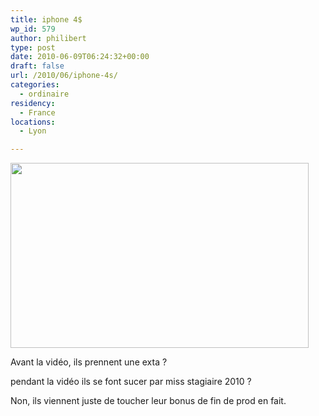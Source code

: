 ```yaml
---
title: iphone 4$
wp_id: 579
author: philibert
type: post
date: 2010-06-09T06:24:32+00:00
draft: false
url: /2010/06/iphone-4s/
categories:
  - ordinaire
residency:
  - France
locations:
  - Lyon

---
```

<a class="nostyle" href="https://www.youtube.com/watch?v=FHngLJ0RlNg" target="blank"><img class="alignnone size-full wp-image-588" title="iphone4s" src="{{< aws >}}/uploads/2010/06/iphone4s.jpg" alt="" width="477" height="296" srcset="{{< aws >}}/uploads/2010/06/iphone4s.jpg 477w, {{< aws >}}/uploads/2010/06/iphone4s-300x186.jpg 300w" sizes="(max-width: 477px) 100vw, 477px" /></a>

Avant la vidéo, ils prennent une exta ?
  
pendant la vidéo ils se font sucer par miss stagiaire 2010 ?

Non, ils viennent juste de toucher leur bonus de fin de prod en fait.